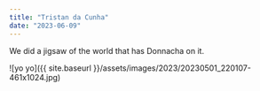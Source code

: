 ```yaml
---
title: "Tristan da Cunha"
date: "2023-06-09"
---
```


We did a jigsaw of the world that has Donnacha on it.

![yo yo]({{ site.baseurl }}/assets/images/2023/20230501_220107-461x1024.jpg)
